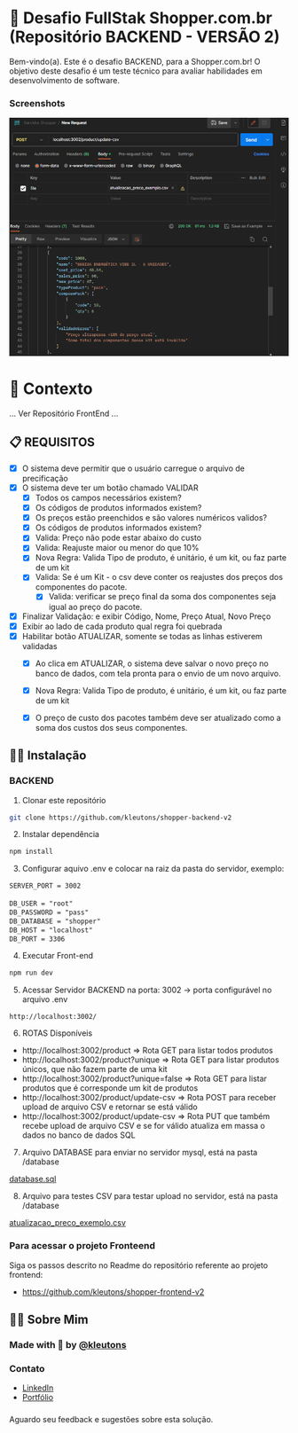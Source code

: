 # 🚀 Desafio FullStak Shopper.com.br (Repositório BACKEND - VERSÃO 2)

Bem-vindo(a). Este é o desafio BACKEND, para a Shopper.com.br!
O objetivo deste desafio é um teste técnico para avaliar habilidades em desenvolvimento de software.

### Screenshots

![App Screenshot](.github/prototype.png)

# 🧠 Contexto
... Ver Repositório  FrontEnd ... 

## 📋 REQUISITOS

- [x] O sistema deve permitir que o usuário carregue o arquivo de precificação
- [x] O sistema deve ter um botão chamado VALIDAR
    - [x] Todos os campos necessários existem?
    - [x] Os códigos de produtos informados existem?
    - [x] Os preços estão preenchidos e são valores numéricos validos? 
    - [x] Os códigos de produtos informados existem?
    - [x] Valida: Preço não pode estar abaixo do custo
    - [x] Valida: Reajuste maior ou menor do que 10%
    - [x] Nova Regra: Valida Tipo de produto, é unitário, é um kit, ou faz parte de um kit
    - [x] Valida: Se é um Kit - o csv deve conter os reajustes dos preços dos componentes do pacote.
        - [x] Valida: verificar se preço final da soma dos componentes seja igual ao preço do pacote.
- [x] Finalizar Validação: e exibir Código, Nome, Preço Atual, Novo Preço
- [x] Exibir ao lado de cada produto qual regra foi quebrada
- [x] Habilitar botão ATUALIZAR, somente se todas as linhas estiverem validadas
    - [x] Ao clica em ATUALIZAR, o sistema deve salvar o novo preço no banco de dados, com tela pronta para o envio de um novo arquivo. 
    - [x] Nova Regra: Valida Tipo de produto, é unitário, é um kit, ou faz parte de um kit
    - [x] O preço de custo dos pacotes também deve ser atualizado como a soma dos custos dos seus componentes. 


## 👨‍💻 Instalação

### BACKEND

1. Clonar este repositório
```bash
git clone https://github.com/kleutons/shopper-backend-v2
```

2. Instalar dependência 
```bash
npm install
```
3. Configurar aquivo .env e colocar na raiz da pasta do servidor, exemplo:
```
SERVER_PORT = 3002

DB_USER = "root"
DB_PASSWORD = "pass"
DB_DATABASE = "shopper"
DB_HOST = "localhost"
DB_PORT = 3306
```

4. Executar Front-end
```bash
npm run dev
```

5. Acessar Servidor BACKEND na porta: 3002  -> porta configurável no arquivo .env
```
http://localhost:3002/
```

6. ROTAS Disponíveis
- http://localhost:3002/product => Rota GET para listar todos produtos
- http://localhost:3002/product?unique => Rota GET para listar produtos únicos, que não fazem parte de uma kit
- http://localhost:3002/product?unique=false  => Rota GET para listar produtos que é corresponde um kit de produtos
- http://localhost:3002/product/update-csv  => Rota POST para receber upload de arquivo CSV e retornar se está válido
- http://localhost:3002/product/update-csv  => Rota PUT que também recebe upload de arquivo CSV e se for válido atualiza em massa o dados no banco de dados SQL

7. Arquivo DATABASE para enviar no servidor mysql, está na pasta /database

[database.sql](./database/database.sql)

8. Arquivo para testes CSV para testar upload no servidor, está na pasta /database

[atualizacao_preco_exemplo.csv](./database/atualizacao_preco_exemplo.csv)


### Para acessar o projeto Fronteend
Siga os passos descrito no Readme do repositório referente ao projeto frontend: 
- https://github.com/kleutons/shopper-frontend-v2 

## 👨‍💻 Sobre Mim
### Made with 💙 by [@kleutons](https://github.com/kleutons)

### Contato
- [LinkedIn](https://www.linkedin.com/in/kleuton-novais/)
- [Portfólio](https://kleuton.dev)

###
Aguardo seu feedback e sugestões sobre esta solução.